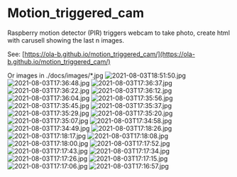 # Motion_triggered_cam
Raspberry motion detector (PIR) triggers webcam to take photo, create html with carusell showing the last n images.

See: [https://ola-b.github.io/motion_triggered_cam/](https://ola-b.github.io/motion_triggered_cam/)


Or images in ./docs/images/*.jpg
![2021-08-03T18:51:50.jpg](https://github.com/Ola-B/motion_triggered_cam/blob/main/docs/images/2021-08-03T18:51:50.jpg "2021-08-03T18:51:50.jpg")
![2021-08-03T17:36:48.jpg](https://github.com/Ola-B/motion_triggered_cam/blob/main/docs/images/2021-08-03T17:36:48.jpg "2021-08-03T17:36:48.jpg")
![2021-08-03T17:36:37.jpg](https://github.com/Ola-B/motion_triggered_cam/blob/main/docs/images/2021-08-03T17:36:37.jpg "2021-08-03T17:36:37.jpg")
![2021-08-03T17:36:22.jpg](https://github.com/Ola-B/motion_triggered_cam/blob/main/docs/images/2021-08-03T17:36:22.jpg "2021-08-03T17:36:22.jpg")
![2021-08-03T17:36:12.jpg](https://github.com/Ola-B/motion_triggered_cam/blob/main/docs/images/2021-08-03T17:36:12.jpg "2021-08-03T17:36:12.jpg")
![2021-08-03T17:36:04.jpg](https://github.com/Ola-B/motion_triggered_cam/blob/main/docs/images/2021-08-03T17:36:04.jpg "2021-08-03T17:36:04.jpg")
![2021-08-03T17:35:56.jpg](https://github.com/Ola-B/motion_triggered_cam/blob/main/docs/images/2021-08-03T17:35:56.jpg "2021-08-03T17:35:56.jpg")
![2021-08-03T17:35:45.jpg](https://github.com/Ola-B/motion_triggered_cam/blob/main/docs/images/2021-08-03T17:35:45.jpg "2021-08-03T17:35:45.jpg")
![2021-08-03T17:35:37.jpg](https://github.com/Ola-B/motion_triggered_cam/blob/main/docs/images/2021-08-03T17:35:37.jpg "2021-08-03T17:35:37.jpg")
![2021-08-03T17:35:29.jpg](https://github.com/Ola-B/motion_triggered_cam/blob/main/docs/images/2021-08-03T17:35:29.jpg "2021-08-03T17:35:29.jpg")
![2021-08-03T17:35:20.jpg](https://github.com/Ola-B/motion_triggered_cam/blob/main/docs/images/2021-08-03T17:35:20.jpg "2021-08-03T17:35:20.jpg")
![2021-08-03T17:35:07.jpg](https://github.com/Ola-B/motion_triggered_cam/blob/main/docs/images/2021-08-03T17:35:07.jpg "2021-08-03T17:35:07.jpg")
![2021-08-03T17:34:58.jpg](https://github.com/Ola-B/motion_triggered_cam/blob/main/docs/images/2021-08-03T17:34:58.jpg "2021-08-03T17:34:58.jpg")
![2021-08-03T17:34:49.jpg](https://github.com/Ola-B/motion_triggered_cam/blob/main/docs/images/2021-08-03T17:34:49.jpg "2021-08-03T17:34:49.jpg")
![2021-08-03T17:18:26.jpg](https://github.com/Ola-B/motion_triggered_cam/blob/main/docs/images/2021-08-03T17:18:26.jpg "2021-08-03T17:18:26.jpg")
![2021-08-03T17:18:17.jpg](https://github.com/Ola-B/motion_triggered_cam/blob/main/docs/images/2021-08-03T17:18:17.jpg "2021-08-03T17:18:17.jpg")
![2021-08-03T17:18:08.jpg](https://github.com/Ola-B/motion_triggered_cam/blob/main/docs/images/2021-08-03T17:18:08.jpg "2021-08-03T17:18:08.jpg")
![2021-08-03T17:18:00.jpg](https://github.com/Ola-B/motion_triggered_cam/blob/main/docs/images/2021-08-03T17:18:00.jpg "2021-08-03T17:18:00.jpg")
![2021-08-03T17:17:52.jpg](https://github.com/Ola-B/motion_triggered_cam/blob/main/docs/images/2021-08-03T17:17:52.jpg "2021-08-03T17:17:52.jpg")
![2021-08-03T17:17:43.jpg](https://github.com/Ola-B/motion_triggered_cam/blob/main/docs/images/2021-08-03T17:17:43.jpg "2021-08-03T17:17:43.jpg")
![2021-08-03T17:17:34.jpg](https://github.com/Ola-B/motion_triggered_cam/blob/main/docs/images/2021-08-03T17:17:34.jpg "2021-08-03T17:17:34.jpg")
![2021-08-03T17:17:26.jpg](https://github.com/Ola-B/motion_triggered_cam/blob/main/docs/images/2021-08-03T17:17:26.jpg "2021-08-03T17:17:26.jpg")
![2021-08-03T17:17:15.jpg](https://github.com/Ola-B/motion_triggered_cam/blob/main/docs/images/2021-08-03T17:17:15.jpg "2021-08-03T17:17:15.jpg")
![2021-08-03T17:17:06.jpg](https://github.com/Ola-B/motion_triggered_cam/blob/main/docs/images/2021-08-03T17:17:06.jpg "2021-08-03T17:17:06.jpg")
![2021-08-03T17:16:57.jpg](https://github.com/Ola-B/motion_triggered_cam/blob/main/docs/images/2021-08-03T17:16:57.jpg "2021-08-03T17:16:57.jpg")
